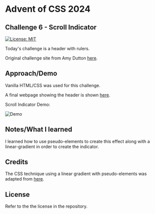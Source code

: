 # Advent of CSS 2024

## Challenge 6 - Scroll Indicator

[![License: MIT](https://img.shields.io/badge/License-MIT-yellow.svg)](https://opensource.org/licenses/MIT)

Today's challenge is a header with rulers. 

Original challenge site from Amy Dutton [here](https://www.adventofcss.com/).

## Approach/Demo

Vanilla HTML/CSS was used for this challenge.

A final webpage showing the header is shown [here](https://myrojoylee.github.io/aoc-2024-challenge-6/).

Scroll Indicator Demo:

![Demo](./assets/aoc-6.gif)

## Notes/What I learned

I learned how to use pseudo-elements to create this effect along with a linear-gradient in order to create the indicator.

## Credits

The CSS technique using a linear gradient with pseudo-elements was adapted from [here](https://dev.to/chokcoco/amazing-pure-css-scrolling-indicator-effect-5eja).

## License

Refer to the the license in the repository.